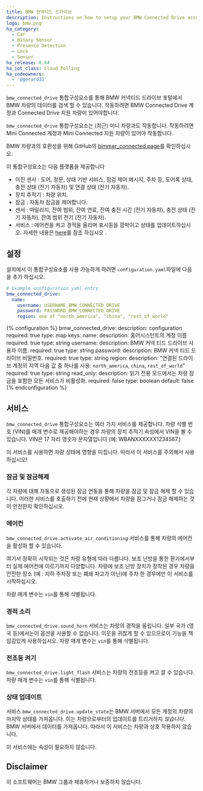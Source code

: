 ```yaml
---
title: BMW 컨넥티드 드라이브
description: Instructions on how to setup your BMW Connected Drive account with Home Assistant.
logo: bmw.png
ha_category:
  - Car
  - Binary Sensor
  - Presence Detection
  - Lock
  - Sensor
ha_release: 0.64
ha_iot_class: Cloud Polling
ha_codeowners:
  - '@gerard33'
---
```


`bmw_connected_drive` 통합구성요소를 통해 BMW 커넥티드 드라이브 포털에서 BMW 차량의 데이터를 검색 할 수 있습니다. 작동하려면 BMW Connected Drive 계정과 Connected Drive 지원 차량이 있어야합니다.

`bmw_connected_drive` 통합구성요소는 (최근) 미니 차량과도 작동합니다. 작동하려면 Mini Connected 계정과 Mini Connected 지원 차량이 있어야 작동합니다.

BMW 차량과의 호환성을 위해 GitHub의 [bimmer_connected page](https://github.com/bimmerconnected/bimmer_connected)를 확인하십시오.

이 통합구성요소는 다음 플랫폼을 제공합니다

- 이진 센서 : 도어, 창문, 상태 기반 서비스, 점검 제어 메시지, 주차 등, 도어록 상태, 충전 상태 (전기 자동차) 및 연결 상태 (전기 자동차).
- 장치 추적기 : 차량 위치.
- 잠금 : 자동차 잠금을 제어합니다.
- 센서 : 마일리지, 잔여 범위, 잔여 연료, 잔여 충전 시간 (전기 자동차), 충전 상태 (전기 자동차), 잔여 범위 전기 (전기 자동차).
- 서비스 : 에어컨을 켜고 경적을 울리며 표시등을 깜박이고 상태를 업데이트하십시오. 자세한 내용은 [here](/integrations/bmw_connected_drive/#services)를 참조 하십시오 .

## 설정

설치에서 이 통합구성요소를 사용 가능하게 하려면 `configuration.yaml`파일에 다음을 추가 하십시오.

```yaml
# Example configuration.yaml entry
bmw_connected_drive:
  name:
    username: USERNAME_BMW_CONNECTED_DRIVE
    password: PASSWORD_BMW_CONNECTED_DRIVE
    region: one of "north_america", "china", "rest_of_world"
```

{% configuration %}
bmw_connected_drive:
  description: configuration
  required: true
  type: map
  keys:
    name:
      description: 홈어시스턴트의 계정 이름
      required: true
      type: string
    username:
      description: BMW 커넥 티드 드라이브 사용자 이름.
      required: true
      type: string
    password:
      description: BMW 커넥 티드 드라이브 비밀번호.
      required: true
      type: string
    region:
      description: "연결된 드라이브 계정의 지역 다음 값 중 하나를 사용: `north_america`, `china`, `rest_of_world`"
      required: true
      type: string
    read_only:
      description: 읽기 전용 모드에서는 차량 잠금을 포함한 모든 서비스가 비활성화.
      required: false
      type: boolean
      default: false
{% endconfiguration %}

## 서비스

`bmw_connected_drive` 통합구성요소는 여러 가지 서비스를 제공합니다. 차량 식별 번호 (VIN)를 매개 변수로 제공해야하는 경우 차량의 장치 추적기 속성에서 VIN을 볼 수 있습니다. VIN은 17 자리 영숫자 문자열입니다 (예: WBANXXXXXX1234567.) 

이 서비스를 사용하면 차량 상태에 영향을 미칩니다. 따라서 이 서비스를 주의해서 사용하십시오!

### 잠금 및 잠금해제

각 차량에 대해 자동으로 생성된 잠금 연동을 통해 차량을 잠금 및 잠금 해제 할 수 있습니다. 이러한 서비스를 호출하기 전에 현재 상황에서 차량을 잠그거나 잠금 해제하는 것이 안전한지 확인하십시오.

### 에어컨

`bmw_connected_drive.activate_air_conditioning` 서비스를 통해 차량의 에어컨을 활성화 할 수 있습니다.

여기서 정확히 시작되는 것은 차량 유형에 따라 다릅니다. 보조 난방을 통한 환기에서부터 실제 에어컨에 이르기까지 다양합니다. 차량에 보조 난방 장치가 장착된 경우 차량을 안전한 장소 (예 : 지하 주차장 또는 폐쇄 차고가 아닌)에 주차 한 경우에만 이 서비스를 시작하십시오.

차량 매개 변수는 `vin`를 통해 식별됩니다. 

### 경적 소리

`bmw_connected_drive.sound_horn` 서비스는 차량의 경적을 울립니다. 일부 국가 (영국 등)에서는이 옵션을 사용할 수 없습니다. 이웃을 귀찮게 할 수 있으므로이 기능을 책임감있게 사용하십시오. 차량 매개 변수는 `vin`를 통해 식별됩니다. 

### 전조등 켜기

`bmw_connected_drive.light_flash` 서비스는 차량의 전조등을 켜고 끌 수 있습니다. 차량 매개 변수는 `vin`를 통해 식별됩니다. 

### 상태 업데이트

서비스 `bmw_connected_drive.update_state`는 BMW 서버에서 모든 계정의 차량의 마지막 상태를 가져옵니다. 이는 차량으로부터의 업데이트를 트리거하지 *않습니다*. BMW 서버에서 데이터를 가져옵니다. 따라서 이 서비스는 차량과 상호 작용하지 않습니다.

이 서비스에는 속성이 필요하지 않습니다.

## Disclaimer

이 소프트웨어는 BMW 그룹과 제휴하거나 보증하지 않습니다.
